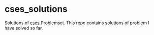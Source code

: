 # cses_solutions
Solutions of  <a href="https://cses.fi/problemset"> cses </a> Problemset. This repo contains solutions of problem I have solved so far. 

